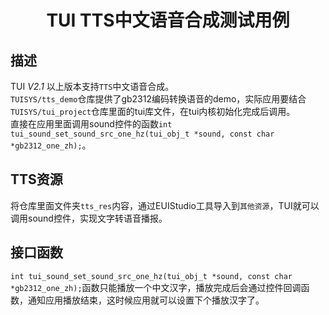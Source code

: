 <h1 align="center"> TUI TTS中文语音合成测试用例 </h1>

## 描述
TUI *V2.1* 以上版本支持`TTS`中文语音合成。<br>
`TUISYS/tts_demo`仓库提供了gb2312编码转换语音的demo，实际应用要结合`TUISYS/tui_project`仓库里面的tui库文件，在tui内核初始化完成后调用。<br>
直接在应用里面调用sound控件的函数`int tui_sound_set_sound_src_one_hz(tui_obj_t *sound, const char *gb2312_one_zh);`。

## TTS资源
将仓库里面文件夹`tts_res`内容，通过EUIStudio工具导入到`其他资源`，TUI就可以调用sound控件，实现文字转语音播报。

## 接口函数
`int tui_sound_set_sound_src_one_hz(tui_obj_t *sound, const char *gb2312_one_zh);`函数只能播放一个中文汉字，播放完成后会通过控件回调函数，通知应用播放结束，这时候应用就可以设置下个播放汉字了。

